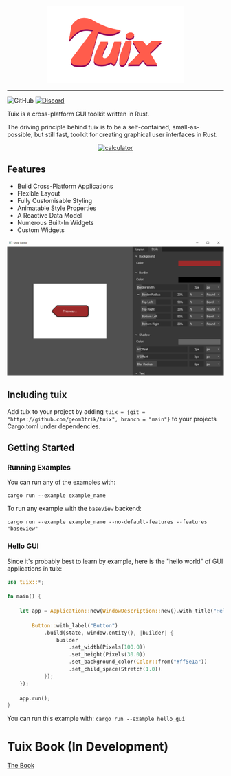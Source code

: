 <p align="center"><img src="https://github.com/geom3trik/tuix/blob/main/docs/tuix-logo.png" width="320" height="180" alt="logo"></p>

---

![GitHub](https://img.shields.io/github/license/geom3trik/tuix)
[![Discord](https://img.shields.io/discord/791142189005537332.svg?label=&logo=discord&logoColor=ffffff&color=7389D8&labelColor=6A7EC2)](https://discord.gg/aNkTPsRm2w)

Tuix is a cross-platform GUI toolkit written in Rust.

The driving principle behind tuix is to be a self-contained, small-as-possible, but still fast, toolkit for creating graphical user interfaces in Rust. 

<p align="center"><a href="https://github.com/geom3trik/tuix/blob/main/examples/calculator.rs"><img src="https://github.com/geom3trik/tuix/blob/main/docs/calculator.png" alt="calculator"></a></p>

## Features

 - Build Cross-Platform Applications
 - Flexible Layout
 - Fully Customisable Styling
 - Animatable Style Properties
 - A Reactive Data Model
 - Numerous Built-In Widgets
 - Custom Widgets

<p align="center"><a href="https://github.com/geom3trik/tuix/blob/main/examples/editor.rs"><img src="https://github.com/geom3trik/tuix/blob/main/docs/editor.png" alt="editor"></a></p>

## Including tuix
 
Add tuix to your project by adding `tuix = {git = "https://github.com/geom3trik/tuix", branch = "main"}` to your projects Cargo.toml under dependencies. 

## Getting Started

### Running Examples

You can run any of the examples with:
```
cargo run --example example_name
```
To run any example with the `baseview` backend:
```
cargo run --example example_name --no-default-features --features "baseview"
```

### Hello GUI
Since it's probably best to learn by example, here is the "hello world" of GUI applications in tuix:

```Rust
use tuix::*;

fn main() {

    let app = Application::new(WindowDescription::new().with_title("Hello GUI"), |state, window| {
        
        Button::with_label("Button")
            .build(state, window.entity(), |builder| {
                builder
                    .set_width(Pixels(100.0))
                    .set_height(Pixels(30.0))
                    .set_background_color(Color::from("#ff5e1a"))
                    .set_child_space(Stretch(1.0))
            });
    });

    app.run();
}
```

You can run this example with: ```cargo run --example hello_gui```

# Tuix Book (In Development)
[The Book](https://geom3trik.github.io/tuix-book/)


